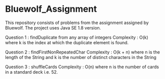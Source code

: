 Bluewolf_Assignment
===================

This repository consists of problems from the assignment assigned by Bluewolf. 
The project uses Java SE 1.8 version.

Question 1 : findDuplicate from any array of integers
Complexity : O(k) where k is the index at which the duplicate element is found.

Question 2 : findFirstNonRepeatedChar
Complexity : O(k + n) where n is the length of the String and k is the number
of distinct characters in the String

Question 3 : shuffleCards
Complexity : O(n) where n is the number of cards in a standard deck i.e. 52.
